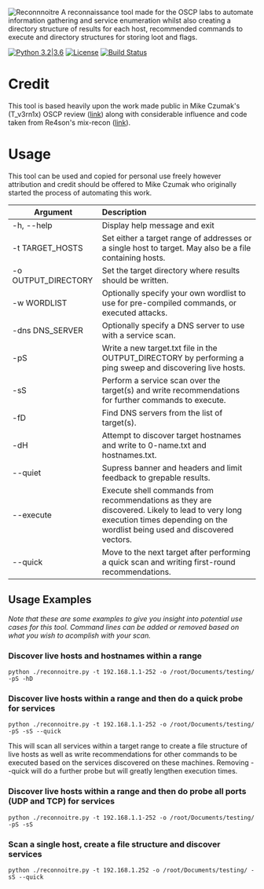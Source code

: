 ![Reconnnoitre](https://github.com/codingo/Reconnoitre/blob/master/tank-152362_640.png)
A reconnaissance tool made for the OSCP labs to automate information gathering and service enumeration whilst also creating a directory structure of results for each host, recommended commands to execute and directory structures for storing loot and flags.

[![Python 3.2|3.6](https://img.shields.io/badge/python-3.2|3.6-green.svg)](https://www.python.org/) [![License](https://img.shields.io/badge/license-Public_domain-red.svg)](https://wiki.creativecommons.org/wiki/Public_domain) [![Build Status](https://travis-ci.org/codingo/Reconnoitre.svg?branch=master)](https://travis-ci.org/codingo/Reconnoitre)

# Credit

This tool is based heavily upon the work made public in Mike Czumak's (T_v3rn1x) OSCP review ([link](https://www.securitysift.com/offsec-pwb-oscp/)) along with considerable influence and code taken from Re4son's mix-recon ([link](https://whitedome.com.au/re4son/category/re4son/oscpnotes/)).

# Usage

This tool can be used and copied for personal use freely however attribution and credit should be offered to Mike Czumak who originally started the process of automating this work.

| Argument        | Description |
| ------------- |:-------------|
| -h, --help | Display help message and exit |
| -t TARGET_HOSTS | Set either a target range of addresses or a single host to target. May also be a file containing hosts. |
| -o OUTPUT_DIRECTORY | Set the target directory where results should be written. |
| -w WORDLIST | Optionally specify your own wordlist to use for pre-compiled commands, or executed attacks. |
| -dns DNS_SERVER | Optionally specify a DNS server to use with a service scan. |
| -pS | Write a new target.txt file in the OUTPUT_DIRECTORY by performing a ping sweep and discovering live hosts. |
| -sS | Perform a service scan over the target(s) and write recommendations for further commands to execute. |
| -fD | Find DNS servers from the list of target(s). |
| -dH | Attempt to discover target hostnames and write to 0-name.txt and hostnames.txt. |
| --quiet | Supress banner and headers and limit feedback to grepable results. |
| --execute | Execute shell commands from recommendations as they are discovered. Likely to lead to very long execution times depending on the wordlist being used and discovered vectors. |
| --quick | Move to the next target after performing a quick scan and writing first-round recommendations. |

## Usage Examples
_Note that these are some examples to give you insight into potential use cases for this tool. Command lines can be added or removed based on what you wish to acomplish with your scan._
### Discover live hosts and hostnames within a range
```
python ./reconnoitre.py -t 192.168.1.1-252 -o /root/Documents/testing/ -pS -hD
```

### Discover live hosts within a range and then do a quick probe for services
```
python ./reconnoitre.py -t 192.168.1.1-252 -o /root/Documents/testing/ -pS -sS --quick
```
This will scan all services within a target range to create a file structure of live hosts as well as write recommendations for other commands to be executed based on the services discovered on these machines. Removing --quick will do a further probe but will greatly lengthen execution times.

### Discover live hosts within a range and then do probe all ports (UDP and TCP) for services
```
python ./reconnoitre.py -t 192.168.1.1-252 -o /root/Documents/testing/ -pS -sS
```

### Scan a single host, create a file structure and discover services
```
python ./reconnoitre.py -t 192.168.1.252 -o /root/Documents/testing/ -sS --quick
```
